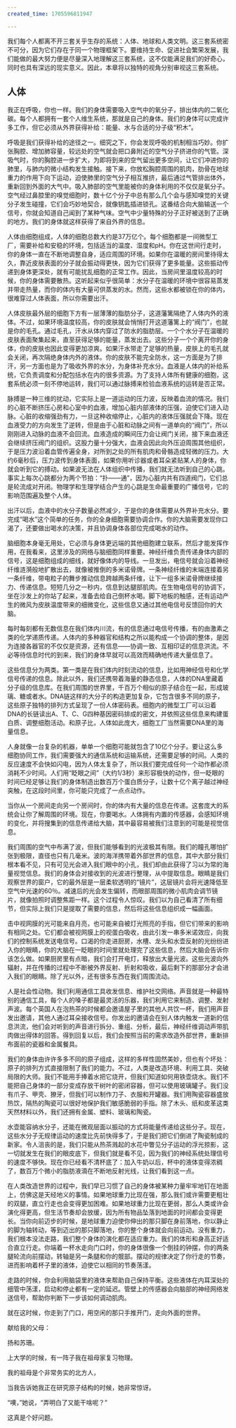 ```yaml
---
created_time: 1705596811947

---
```

   

我们每个人都离不开三套关乎生存的系统：人体、地球和人类文明。这三套系统密不可分，因为它们存在于同一个物理框架下。要维持生命、促进社会繁荣发展，我们能做的最大努力便是尽量深入地理解这三套系统，这不仅能满足我们的好奇心，同时也具有深远的现实意义。因此，本章将以独特的视角分别审视这三套系统。

## 人体

我正在呼吸，你也一样。我们的身体需要吸入空气中的氧分子，排出体内的二氧化碳。每个人都拥有一套个人维生系统，那就是自己的身体。我们的身体可以完成许多工作，但它必须从外界获得补给：能量、水与合适的分子级“积木”。

呼吸是我们获得补给的途径之一。细究之下，你会发现呼吸的机制相当巧妙。你扩张胸腔、增加肺容量，较远处的空气就会把口鼻附近的空气分子挤进你的气管。深吸气时，你的胸腔进一步扩大，为即将到来的空气留出更多空间，让它们冲进你的肺里，与肺内的微小结构发生接触。接下来，你放松胸腔周围的肌肉，肋骨在地球重力的作用下向下运动，迫使肺里的空气分子相互推挤，最后通过气管排出体外，重新回到外面的大气中。吸入肺部的空气里能被你的身体利用的不仅仅是氧分子。空气经过鼻腔里的嗅觉细胞时，数十亿个分子中总有那么几个会与感知嗅觉的关键分子发生碰撞，它们会巧妙地契合，就像钥匙插进锁孔。这番结合向大脑输送一个信号，你就会知道自己闻到了某种气味。空气中少量特殊的分子正好被送到了正确的地方。我们的身体就这样获得了来自外界的信息。

人体由细胞组成，人体的细胞总数大约是37万亿个。每个细胞都是一间微型工厂，需要补给和安稳的环境，包括适当的温度、湿度和pH。你在这世间行走时，你的身体一直在不断地调整自身，适应周围的环境。如果你在温暖的房间里待得太久，靠近皮肤表面的分子就会振动得更快，因为它们获得了更多能量。这些振动传递到身体更深处，就有可能扰乱细胞的正常工作。因此，当房间里温度较高的时候，你的身体需要散热。这听起来似乎很简单：水分子在温暖的环境中很容易蒸发并带走热量，而你的体内有大量可供蒸发的水。然而，这些水都被锁在你的体内，很难穿过人体表面，所以你需要出汗。

人体皮肤最外层的细胞下方有一层薄薄的脂肪分子，这道藩篱隔绝了人体内外的液体。不过，如果环境温度较高，你的皮肤就会悄悄打开这道藩篱上的“阀门”，也就是你的毛孔。通过毛孔，汗水从体内穿过了防水的脂肪层。一个个水分子在温暖的皮肤表面聚集起来，直至获得足够的能量，蒸发出去。这些分子一个个离开你的身体，你的皮肤也因此变得更加凉爽。如果汗水带走了足够的热量，皮肤上的毛孔就会关闭，再次隔绝身体内外的液体。你的皮肤不能完全防水，这一方面是为了排汗，另一方面也是为了吸收外界的水分，为身体补充水分。血液是人体内的补给系统，它负责调度和分配包括水在内的很多资源。为了支持人体所有健康的细胞，这套系统必须一刻不停地运转，我们可以通过脉搏来检验血液系统的运转是否正常。

脉搏是一种三维的扰动，它实际上是一道运动的压力波，反映着血流的情况。我们的心脏不断挤压心房和心室中的血液，增加心脏内部液体的压强，迫使它们进入动脉。心脏的收缩强劲有力，一旦这种收缩停止，心脏内的液体压强就会下降。现在血液受力的方向发生了逆转，但是由于心脏和动脉之间有一道单向的“阀门”，所以刚刚进入动脉的血液不会回流。血液造成的瞬间压力会让阀门关闭，接下来血液还会继续挤压阀门的组织。这股力量十分强大，血液会因此向外压迫周围其他组织，于是压力波沿着血管传遍全身，对所到之处的所有肌肉和骨骼造成轻微的压力。大约6毫秒后，压力波传到身体表面，如果你用听诊器或者耳朵紧贴某人的身体，你就会听到它的搏动。如果波无法在人体组织中传播，我们就无法听到自己的心跳。事实上每次心跳都分为两个节拍：“扑——通”，因为心脏内共有四道阀门，它们总是轮流成对开闭。物理学和生理学结合产生的心跳是生命最重要的广播信号，它的影响范围遍及整个人体。

出汗以后，血液中的水分子数量必然减少，于是你的身体需要从外界补充水分。要完成“喝水”这个简单的任务，你的全身细胞需要协调合作。你的大脑需要发现你口渴了，还要做出喝水的决策，并且协调身体各部位完成喝水的动作。

脑细胞本身毫无用处，它必须与身体更远端的其他细胞建立联系，然后才能发挥作用，在我看来，这里涉及的网络与脑细胞同样重要。神经纤维负责传递身体内部的信号，这是细胞组成的细线，就好像体内的导线。一旦发出，电信号就会沿着神经纤维涟漪般地扩散出去，就像被推倒的多米诺骨牌。一条神经纤维的末端连接着另一条纤维，带电粒子的舞步推动信息跨越两条纤维，让下一组多米诺骨牌继续接力、传递信息。短短几分之一秒内，信息到达腿部肌肉。在生物电信号的协调下，坐在沙发上的你站了起来，准备去给自己倒杯水喝。脚下地板的触感，还有运动产生的微风为皮肤温度带来的细微变化，这些信息又通过其他电信号反馈回你的大脑。

每时每刻都有无数信息在我们体内川流，有的信息通过电信号传播，有的由激素之类的化学递质传递。人体内的多种器官和结构之所以能构成一个协调的整体，是因为连接各器官的不仅仅是资源，还有信息——协调一致、互相印证的信息洪流。不必等待信息时代的到来，我们的身体早就可以高效而精确地传递大量信息了。

这些信息分为两类。第一类是在我们体内时刻流动的信息，比如用神经信号和化学信号传递的信息。除此以外，我们还携带着海量的静态信息，人体的DNA里藏着分子级的信息库。在我们周围的世界里，千百万个相似的原子结合在一起，形成玻璃、糖或者水。DNA链这样的大分子的构造更加复杂，它包含很多不同的原子，这些原子独特的排列方式呈现了一份人体密码表。细胞内的微型工厂可以沿着DNA的长链读出A、T、C、G四种基因密码排成的密文，并依照这些信息来构建蛋白质、调整细胞活动。和原子比，人体如此庞大，细胞工厂当然需要DNA里的海量信息。

人身就像一台复杂的机器，单单一个细胞可能就包含了10亿个分子。要让这么多细胞协同工作，我们需要强大的通信系统和运输系统，还需要足够的时间。人类的反应速度不会快如闪电，因为人体太复杂了，所以我们要完成任何一个动作都必须消耗不少时间。人们用“眨眼之间”（大约1/3秒）来形容极快的动作，但一眨眼的时间已经足够让我们的身体制造出数百万个蛋白质分子，让数十亿个离子越过神经突触，在这段时间里，你可能只完成了一点点动作。

当你从一个房间走向另一个房间时，你的体内有大量的信息在传递。这套庞大的系统会让你了解周围的环境。现在，你要喝水。人体拥有内置的传感器，会感知环境的变化，并将搜集到的信息传递给大脑，其中最容易被我们注意到的可能是视觉信息。

我们周围的空气中布满了波，但我们能够看到的光波极其有限。我们的瞳孔哪怕扩张到极限，直径也只有几毫米。波的海洋携带着外部世界的信息，其中大部分我们根本看不见，只有可见光会进入我们眼中的小孔，我们却由此获得了习以为常的海量视觉信息。我们的身体会对接收到的光波进行整理，从中提取信息。眼睛是我们观察世界的窗户，它的最外层是一层柔软透明的“镜片”，这层镜片会将光速降低至空气中光速的60％。减速后的光会发生偏转，而眼部周围的微小肌肉会调节镜片，就像拍照时调整焦距一样。这个过程令人惊叹。我们以为自己看清了所有细节，但实际上我们只是提取了需要的信息，然后将这些信息组织成一幅画面。

击中视网膜的光可能来自月亮，也可能来自被灯光照亮的手指，但它们带来的影响有相同之处。它们都会被视网膜上的视蛋白吸收，由此引发一串多米诺效应，向我们的控制系统发送电信号。口渴的你走进厨房，水槽、龙头和水壶反射的光纷纷进入你的眼睛，你的大脑在一眨眼的时间里就处理完了这些信息，然后大脑会告诉你该怎么做。如果厨房里有点暗，我们会打开电灯，释放出大量光波。这些光波向外辐射，并在传播的过程中不断被外界反射、折射和吸收，最后剩下的那部分才会进入我们的眼睛。除了光以外，还有很多东西在我们周围流动。

人是社会性动物。我们利用通信工具收发信息、维护社交网络。声音就是一种最特别的通信工具，每个人的嗓子都是最灵活的乐器，我们利用它来制造、调整、发射声波。每个英国人在泡热茶的时候都会邀请屋子里的其他人共饮一杯，我们用声音发出邀请，其他人通过耳朵接收信号。你发出的邀请会在别人体内触发一道新的信息洪流，他们会对听到的声音进行拆分、重组、分析，最后，神经纤维调动声带肌肉做出得体的回答。得到回复以后，我们会按照当前的需求改造外部世界，重新排布面前的瓷器和金属餐具。

我们的身体由许许多多不同的原子组成，这样的多样性固然美妙，但也有个坏处：原子的排列方式直接限制了我们的能力。不过，人类是改造环境、利用工具、突破局限的大师。我们不能用手捧着水把它烧开，但我们知道如何用铁壶烧水。我们不能把自己身体的一部分变成存放干树叶的密闭容器，但可以使用玻璃罐子。我们没有爪子、甲壳、獠牙，但我们可以制作刀子、衣服和开罐器。我们用陶瓷容器盛放热饮，隔热的陶瓷可以很好地保护我们敏感脆弱的手指。除了木头、纸和皮革这类天然材料以外，我们还拥有金属、塑料、玻璃和陶瓷。

水壶能容纳水分子，还能在微观层面以振动的方式将能量传递给这些分子。现在，这些水分子无规律运动的速度比先前快得多了，于是我们把它们倒进了陶瓷制成的新家。令人沮丧的是，我们只能从热茶溅起的水花中瞥见分子运动的浮光掠影，这一切就发生在我们的眼皮底下，但我们就是看不见，因为我们的神经系统处理信号的速度不够快。现在你已经看不清杯底了：加入牛奶以后，杯中的液体变得浓稠了，数百万个微小的脂肪液滴在不断地反射光线，让我们看到这一点。

在人类改造世界的过程中，我们早已习惯了自己的身体被某种力量牢牢地钉在地面上，仿佛这是天经地义的事情。如果地球重力比现在强，那么我们或许需要更粗壮的双腿，直立行走也会变得更加困难。如果地球重力比现在更弱，那么人类或许会演化得更高，但生活节奏却会放缓，因为所有物品坠落到地面的时间都会变得更长。当你向前迈步的时候，是地球重力迫使你伸出的那只脚在身前落地，你以静止的脚为轴转动，等到迈出的那只脚落地，你的整个身体就会向前运动。没有重力，我们根本没法走路，我们整个身体的演化都在适应重力。我们的体形和身高正好适合直立行走。你端着一杯水走向门口时，你的身体很像一个倒挂的钟摆，你的两条腿轮流向前摆动，转轴是另一条腿和你的髋部。摆动的规律决定了你行走的节奏，进而影响着杯子里的液体，迫使它以相同的节奏荡漾。

走路的时候，你会利用脑袋里的液体来帮助自己保持平衡。这些液体在内耳深处的细管中荡漾，启动和停止都有一定的延迟。管壁上的传感器会向脑部的神经网络发送信号，帮助你判断下一步该如何调动肌肉。

就在这时候，你走到了门口，用空闲的那只手推开门，走向外面的世界。

   

献给我的父母：

扬和苏珊。

  

上大学的时候，有一阵子我在祖母家复习物理。

我的祖母是个非常务实的北方人，

当我告诉她我正在研究原子结构的时候，她非常惊讶。

“噢，”她说，“弄明白了又能干啥呢？”

这真是个好问题。